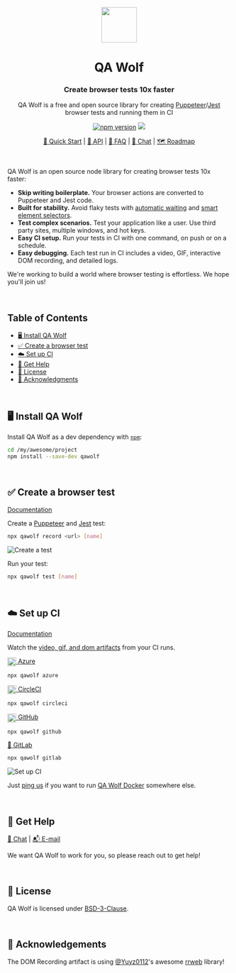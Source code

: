 <p align="center"><img src="https://docs.qawolf.com/img/logo_small.png" height="80" /></p>

<h1 align="center">QA Wolf</h1>

<h3 align="center">Create browser tests 10x faster</h3>

<p align="center">QA Wolf is a free and open source library for creating <a href="https://github.com/puppeteer/puppeteer">Puppeteer</a>/<a href="https://jestjs.io">Jest</a> browser tests and running them in CI</p>

<p align="center">
  <a href="http://badge.fury.io/js/qawolf"><img src="https://badge.fury.io/js/qawolf.svg" alt="npm version" /></a>
  <a href="https://github.com/qawolf/qawolf/actions?query=workflow%3A%22npm+test%22"><img src="https://github.com/qawolf/qawolf/workflows/npm%20test/badge.svg" /></a>
</p>

<p align="center">
    <a href="https://docs.qawolf.com/docs/quick_start">🚀 Quick Start</a> |
    <a href="https://docs.qawolf.com/docs/api">📖 API</a> |
    <a href="https://docs.qawolf.com/docs/faq">🧐 FAQ</a> |
    <a href="https://gitter.im/qawolf/community">👋 Chat</a> |
    <a href="https://github.com/qawolf/qawolf/projects/4">🗺️ Roadmap</a>
</p>

<br/>

<p>QA Wolf is an open source node library for creating browser tests 10x faster:</p>

<ul>
<li><b>Skip writing boilerplate.</b> Your browser actions are converted to Puppeteer and Jest code.
</li>
<li><b>Built for stability.</b> Avoid flaky tests with <a href="https://docs.qawolf.com/docs/how_it_works#%EF%B8%8F-automatic-waiting">automatic waiting</a> and <a href="https://docs.qawolf.com/docs/how_it_works#-element-selectors">smart element selectors</a>.
</li>
<li><b>Test complex scenarios.</b> Test your application like a user. Use third party sites, multiple windows, and hot keys.
</li>
<li><b>Easy CI setup.</b> Run your tests in CI with one command, on push or on a schedule.
</li>
<li><b>Easy debugging.</b> Each test run in CI includes a video, GIF, interactive DOM recording, and detailed logs.
</li>
</ul>
<p>We're working to build a world where browser testing is effortless. We hope you'll join us!</p>

<br/>

## Table of Contents

- [🖥️ Install QA Wolf](#%EF%B8%8F-install-qa-wolf)
- [✅ Create a browser test](#-create-a-browser-test)
- [☁️ Set up CI](#%EF%B8%8F-set-up-ci)
- [🙋 Get Help](#-get-help)
- [📝 License](#-license)
- [🙏 Acknowledgments](#-acknowledgements)

<br/>

## 🖥️ Install QA Wolf

Install QA Wolf as a dev dependency with [`npm`](https://www.npmjs.com):

```bash
cd /my/awesome/project
npm install --save-dev qawolf
```

<br/>

## ✅ Create a browser test

[Documentation](http://docs.qawolf.com/docs/quick_start#-record-a-browser-test)

Create a [Puppeteer](https://github.com/puppeteer/puppeteer) and [Jest](https://jestjs.io/) test:

```bash
npx qawolf record <url> [name]
```

![Create a test](https://storage.googleapis.com/docs.qawolf.com/home/create-test-small.gif)

Run your test:

```bash
npx qawolf test [name]
```

<br/>

## ☁️ Set up CI

[Documentation](https://docs.qawolf.com/docs/set_up_ci)

Watch the [video, gif, and dom artifacts](https://docs.qawolf.com/docs/set_up_ci#%EF%B8%8F-debug) from your CI runs.

[<img align="center" height="20px" src="https://cdn.iconscout.com/icon/free/png-256/azure-190760.png" /> Azure](https://docs.qawolf.com/docs/set_up_ci#azure)

```bash
npx qawolf azure
```

[<img align="center" height="20px" src="https://cdn.iconscout.com/icon/free/png-256/circleci-283066.png" /> CircleCI](https://docs.qawolf.com/docs/set_up_ci#circleci)

```bash
npx qawolf circleci
```

[<img align="center" height="20px" src="https://camo.githubusercontent.com/7710b43d0476b6f6d4b4b2865e35c108f69991f3/68747470733a2f2f7777772e69636f6e66696e6465722e636f6d2f646174612f69636f6e732f6f637469636f6e732f313032342f6d61726b2d6769746875622d3235362e706e67" /> GitHub](https://docs.qawolf.com/docs/set_up_ci#github)

```bash
npx qawolf github
```

[🦊 GitLab](https://docs.qawolf.com/docs/set_up_ci#gitlab)

```bash
npx qawolf gitlab
```

![Set up CI](https://storage.googleapis.com/docs.qawolf.com/home/github.gif)

Just [ping us](https://gitter.im/qawolf/community) if you want to run [QA Wolf Docker](https://hub.docker.com/r/qawolf/qawolf) somewhere else.

<br/>

## 🙋 Get Help

<p align="left">
    <a href="https://gitter.im/qawolf/community">👋 Chat</a> |
    <a href="mailto:jon@qawolf.com">📬 E-mail</a>
</p>

We want QA Wolf to work for you, so please reach out to get help!

<br/>

## 📝 License

QA Wolf is licensed under [BSD-3-Clause](https://github.com/qawolf/qawolf/blob/master/LICENSE.md).

<br/>

## 🙏 Acknowledgements

The DOM Recording artifact is using [@Yuyz0112](https://github.com/Yuyz0112)'s awesome [rrweb](https://github.com/rrweb-io/rrweb) library!
